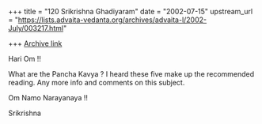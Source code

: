 +++
title = "120 Srikrishna Ghadiyaram"
date = "2002-07-15"
upstream_url = "https://lists.advaita-vedanta.org/archives/advaita-l/2002-July/003217.html"

+++
[Archive link](https://lists.advaita-vedanta.org/archives/advaita-l/2002-July/003217.html)

Hari Om !!

What are the Pancha Kavya ? I heard these five make up the recommended
reading. Any more info and comments on this subject.

Om Namo Narayanaya !!

Srikrishna

